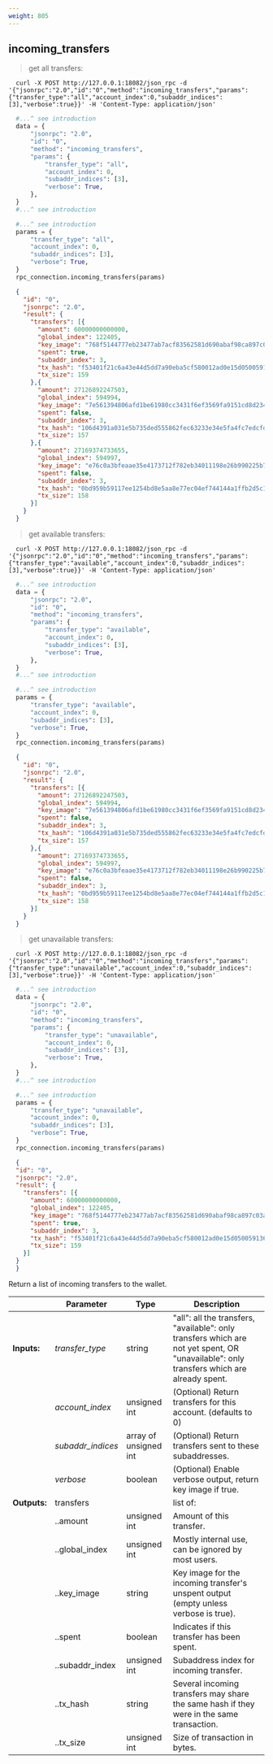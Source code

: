 ```yaml
---
weight: 805
---
```


## **incoming_transfers**

> get all transfers:

```shell
  curl -X POST http://127.0.0.1:18082/json_rpc -d '{"jsonrpc":"2.0","id":"0","method":"incoming_transfers","params":{"transfer_type":"all","account_index":0,"subaddr_indices":[3],"verbose":true}}' -H 'Content-Type: application/json'
```
```python
  #...^ see introduction
  data = {
      "jsonrpc": "2.0",
      "id": "0",
      "method": "incoming_transfers",
      "params": {
          "transfer_type": "all",
          "account_index": 0,
          "subaddr_indices": [3],
          "verbose": True,
      },
  }
  #...^ see introduction
```
```py
  #...^ see introduction
  params = {
      "transfer_type": "all",
      "account_index": 0,
      "subaddr_indices": [3],
      "verbose": True,
  }
  rpc_connection.incoming_transfers(params)
```
```json
  {
    "id": "0",
    "jsonrpc": "2.0",
    "result": {
      "transfers": [{
        "amount": 60000000000000,
        "global_index": 122405,
        "key_image": "768f5144777eb23477ab7acf83562581d690abaf98ca897c03a9d2b900eb479b",
        "spent": true,
        "subaddr_index": 3,
        "tx_hash": "f53401f21c6a43e44d5dd7a90eba5cf580012ad0e15d050059136f8a0da34f6b",
        "tx_size": 159
      },{
        "amount": 27126892247503,
        "global_index": 594994,
        "key_image": "7e561394806afd1be61980cc3431f6ef3569fa9151cd8d234f8ec13aa145695e",
        "spent": false,
        "subaddr_index": 3,
        "tx_hash": "106d4391a031e5b735ded555862fec63233e34e5fa4fc7edcfdbe461c275ae5b",
        "tx_size": 157
      },{
        "amount": 27169374733655,
        "global_index": 594997,
        "key_image": "e76c0a3bfeaae35e4173712f782eb34011198e26b990225b71aa787c8ba8a157",
        "spent": false,
        "subaddr_index": 3,
        "tx_hash": "0bd959b59117ee1254bd8e5aa8e77ec04ef744144a1ffb2d5c1eb9380a719621",
        "tx_size": 158
      }]
    }
  }
```

> get available transfers:

```shell
  curl -X POST http://127.0.0.1:18082/json_rpc -d '{"jsonrpc":"2.0","id":"0","method":"incoming_transfers","params":{"transfer_type":"available","account_index":0,"subaddr_indices":[3],"verbose":true}}' -H 'Content-Type: application/json'
```
```python
  #...^ see introduction
  data = {
      "jsonrpc": "2.0",
      "id": "0",
      "method": "incoming_transfers",
      "params": {
          "transfer_type": "available",
          "account_index": 0,
          "subaddr_indices": [3],
          "verbose": True,
      },
  }
  #...^ see introduction
```
```py
  #...^ see introduction
  params = {
      "transfer_type": "available",
      "account_index": 0,
      "subaddr_indices": [3],
      "verbose": True,
  }
  rpc_connection.incoming_transfers(params)
```
```json
  {
    "id": "0",
    "jsonrpc": "2.0",
    "result": {
      "transfers": [{
        "amount": 27126892247503,
        "global_index": 594994,
        "key_image": "7e561394806afd1be61980cc3431f6ef3569fa9151cd8d234f8ec13aa145695e",
        "spent": false,
        "subaddr_index": 3,
        "tx_hash": "106d4391a031e5b735ded555862fec63233e34e5fa4fc7edcfdbe461c275ae5b",
        "tx_size": 157
      },{
        "amount": 27169374733655,
        "global_index": 594997,
        "key_image": "e76c0a3bfeaae35e4173712f782eb34011198e26b990225b71aa787c8ba8a157",
        "spent": false,
        "subaddr_index": 3,
        "tx_hash": "0bd959b59117ee1254bd8e5aa8e77ec04ef744144a1ffb2d5c1eb9380a719621",
        "tx_size": 158
      }]
    }
  }
```

> get unavailable transfers:

```shell
  curl -X POST http://127.0.0.1:18082/json_rpc -d '{"jsonrpc":"2.0","id":"0","method":"incoming_transfers","params":{"transfer_type":"unavailable","account_index":0,"subaddr_indices":[3],"verbose":true}}' -H 'Content-Type: application/json'
```
```python
  #...^ see introduction
  data = {
      "jsonrpc": "2.0",
      "id": "0",
      "method": "incoming_transfers",
      "params": {
          "transfer_type": "unavailable",
          "account_index": 0,
          "subaddr_indices": [3],
          "verbose": True,
      },
  }
  #...^ see introduction
```
```py
  #...^ see introduction
  params = {
      "transfer_type": "unavailable",
      "account_index": 0,
      "subaddr_indices": [3],
      "verbose": True,
  }
  rpc_connection.incoming_transfers(params)
```
```json
  {
  "id": "0",
  "jsonrpc": "2.0",
  "result": {
    "transfers": [{
      "amount": 60000000000000,
      "global_index": 122405,
      "key_image": "768f5144777eb23477ab7acf83562581d690abaf98ca897c03a9d2b900eb479b",
      "spent": true,
      "subaddr_index": 3,
      "tx_hash": "f53401f21c6a43e44d5dd7a90eba5cf580012ad0e15d050059136f8a0da34f6b",
      "tx_size": 159
    }]
  }
  }
```
Return a list of incoming transfers to the wallet.  

|             | Parameter         | Type                  | Description
| ---         | ---               | ---                   | ---
|**Inputs:**  | *transfer_type*   | string                | "all": all the transfers, "available": only transfers which are not yet spent, OR "unavailable": only transfers which are already spent.
|             | *account_index*   | unsigned int          | (Optional) Return transfers for this account. (defaults to 0)
|             | *subaddr_indices* | array of unsigned int | (Optional) Return transfers sent to these subaddresses.
|             | *verbose*         | boolean               | (Optional) Enable verbose output, return key image if true.
|**Outputs:** | transfers         |                       | list of:
|             | ..amount          | unsigned int          | Amount of this transfer.
|             | ..global_index    | unsigned int          | Mostly internal use, can be ignored by most users.
|             | ..key_image       | string                | Key image for the incoming transfer's unspent output (empty unless verbose is true).
|             | ..spent           | boolean               | Indicates if this transfer has been spent.
|             | ..subaddr_index   | unsigned int          | Subaddress index for incoming transfer.
|             | ..tx_hash         | string                | Several incoming transfers may share the same hash if they were in the same transaction.
|             | ..tx_size         | unsigned int          | Size of transaction in bytes.